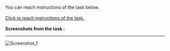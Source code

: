 You can reach instructions of the task below.
<br /><br />
    [Click to reach instructions of the task.](https://academy.patika.dev/tr/courses/html/odev1) <br/><br/>
    **Screenshots from the task :**<br/>
    <hr/>
> 
![Screenshot_1](https://github.com/emregokgedik/patikaOdevlerim/assets/71225557/ea1cdc87-96d4-42dc-8aa2-118d66e340a6)
